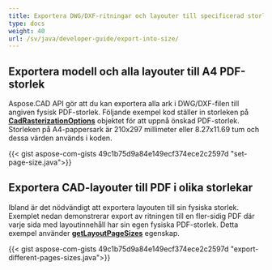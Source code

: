 ```yaml
---
title: Exportera DWG/DXF-ritningar och layouter till specificerad storlek
type: docs
weight: 40
url: /sv/java/developer-guide/export-into-size/
---
```


## **Exportera modell och alla layouter till A4 PDF-storlek**

Aspose.CAD API gör att du kan exportera alla ark i DWG/DXF-filen till angiven fysisk PDF-storlek. 
Följande exempel kod ställer in storleken på [**CadRasterizationOptions**](https://reference.aspose.com/cad/java/com.aspose.cad.imageoptions/CadRasterizationOptions/) objektet för att uppnå önskad PDF-storlek. 
Storleken på A4-pappersark är 210x297 millimeter eller 8.27x11.69 tum och dessa värden används i koden.

{{< gist aspose-com-gists 49c1b75d9a84e149ecf374ece2c2597d "set-page-size.java">}}

## **Exportera CAD-layouter till PDF i olika storlekar**

Ibland är det nödvändigt att exportera layouten till sin fysiska storlek. Exemplet nedan demonstrerar export av ritningen till en fler-sidig PDF där varje sida med layoutinnehåll har sin egen fysiska PDF-storlek. Detta exempel använder [**getLayoutPageSizes**](https://reference.aspose.com/cad/java/com.aspose.cad.imageoptions/VectorRasterizationOptions#getLayoutPageSizes--) egenskap.

{{< gist aspose-com-gists 49c1b75d9a84e149ecf374ece2c2597d "export-different-pages-sizes.java">}}
